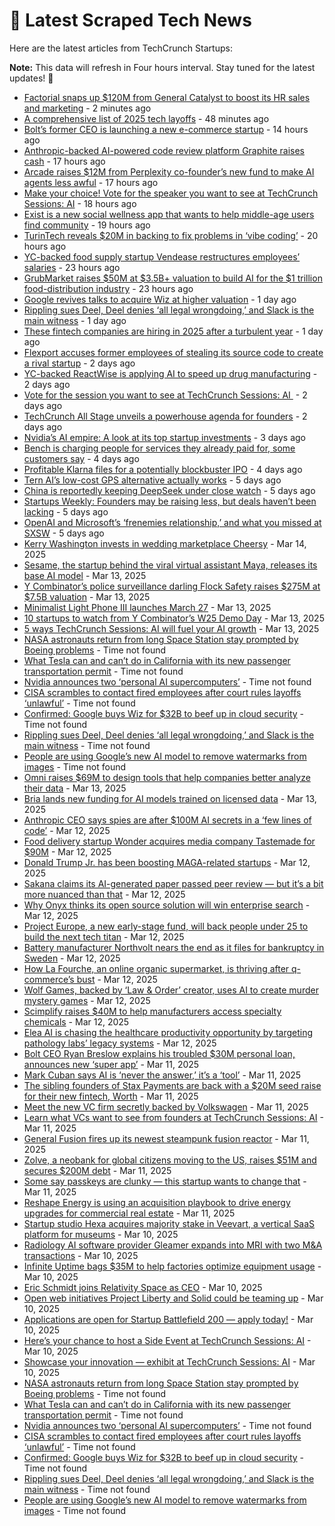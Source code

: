 
# 📰 Latest Scraped Tech News

Here are the latest articles from TechCrunch Startups:

**Note:** This data will refresh in Four hours interval. Stay tuned for the latest updates! 🔄
- [Factorial snaps up $120M from General Catalyst to boost its HR sales and marketing](https://techcrunch.com/2025/03/19/factorial-snaps-up-120m-from-general-catalyst-to-boost-its-hr-sales-and-marketing/) - 2 minutes ago
- [A comprehensive list of 2025 tech layoffs](https://techcrunch.com/2025/03/19/tech-layoffs-2025-list/) - 48 minutes ago
- [Bolt’s former CEO is launching a new e-commerce startup](https://techcrunch.com/2025/03/18/bolts-former-ceo-is-launching-a-new-e-commerce-startup/) - 14 hours ago
- [Anthropic-backed AI-powered code review platform Graphite raises cash](https://techcrunch.com/2025/03/18/anthropic-backed-ai-powered-code-review-platform-graphite-raises-cash/) - 17 hours ago
- [Arcade raises $12M from Perplexity co-founder’s new fund to make AI agents less awful](https://techcrunch.com/2025/03/18/arcade-raises-12m-from-perplexity-co-founders-new-fund-to-make-ai-agents-less-awful/) - 17 hours ago
- [Make your choice! Vote for the speaker you want to see at TechCrunch Sessions: AI](https://techcrunch.com/2025/03/18/make-your-choice-vote-for-the-speaker-you-want-to-see-at-techcrunch-sessions-ai/) - 18 hours ago
- [Exist is a new social wellness app that wants to help middle-age users find community](https://techcrunch.com/2025/03/18/exist-is-a-new-social-wellness-app-that-wants-to-help-middle-age-users-find-community/) - 19 hours ago
- [TurinTech reveals $20M in backing to fix problems in ‘vibe coding’](https://techcrunch.com/2025/03/18/turintech-reveals-20m-in-backing-to-fix-problems-in-vibe-coding/) - 20 hours ago
- [YC-backed food supply startup Vendease restructures employees’ salaries](https://techcrunch.com/2025/03/18/vendease-restructures-employees-salaries/) - 23 hours ago
- [GrubMarket raises $50M at $3.5B+ valuation to build AI for the $1 trillion food-distribution industry](https://techcrunch.com/2025/03/18/grubmarket-raises-50m-at-a-3-5b-valuation-to-build-ai-for-the-1-trillion-food-distribution-industry/) - 23 hours ago
- [Google revives talks to acquire Wiz at higher valuation](https://techcrunch.com/2025/03/17/google-revives-talks-to-acquire-wiz-at-higher-valuation/) - 1 day ago
- [Rippling sues Deel, Deel denies ‘all legal wrongdoing,’ and Slack is the main witness](https://techcrunch.com/2025/03/17/rippling-sues-deel-deel-denies-all-legal-wrongdoing-and-slack-is-the-main-witness/) - 1 day ago
- [These fintech companies are hiring in 2025 after a turbulent year](https://techcrunch.com/2025/03/17/these-fintech-companies-are-hiring-in-2025-after-a-turbulent-year/) - 1 day ago
- [Flexport accuses former employees of stealing its source code to create a rival startup](https://techcrunch.com/2025/03/17/flexport-accuses-former-employees-of-stealing-its-source-code-to-create-a-rival-startup/) - 2 days ago
- [YC-backed ReactWise is applying AI to speed up drug manufacturing](https://techcrunch.com/2025/03/17/yc-backed-reactwise-is-applying-ai-to-speed-up-drug-manufacturing/) - 2 days ago
- [Vote for the session you want to see at TechCrunch Sessions: AI ](https://techcrunch.com/2025/03/17/vote-for-the-session-you-want-to-see-at-techcrunch-session-ai/) - 2 days ago
- [TechCrunch All Stage unveils a powerhouse agenda for founders](https://techcrunch.com/2025/03/17/techcrunch-all-stage-unveils-a-powerhouse-agenda-for-founders/) - 2 days ago
- [Nvidia’s AI empire: A look at its top startup investments](https://techcrunch.com/2025/03/16/nvidias-ai-empire-a-look-at-its-top-startup-investments/) - 3 days ago
- [Bench is charging people for services they already paid for, some customers say](https://techcrunch.com/2025/03/14/bench-is-charging-people-for-services-they-already-paid-for-some-customers-say/) - 4 days ago
- [Profitable Klarna files for a potentially blockbuster IPO](https://techcrunch.com/2025/03/14/profitable-klarna-files-for-a-potentially-blockbuster-ipo/) - 4 days ago
- [Tern AI’s low-cost GPS alternative actually works](https://techcrunch.com/2025/03/14/tern-ais-low-cost-gps-alternative-actually-works/) - 5 days ago
- [China is reportedly keeping DeepSeek under close watch](https://techcrunch.com/2025/03/14/china-is-reportedly-keeping-deepseek-under-close-watch/) - 5 days ago
- [Startups Weekly: Founders may be raising less, but deals haven’t been lacking](https://techcrunch.com/2025/03/14/startups-weekly-founders-may-be-raising-less-but-deals-havent-been-lacking/) - 5 days ago
- [OpenAI and Microsoft’s ‘frenemies relationship,’ and what you missed at SXSW](https://techcrunch.com/podcast/openai-and-microsofts-frenemies-relationship-and-what-you-missed-at-sxsw/) - 5 days ago
- [Kerry Washington invests in wedding marketplace Cheersy](https://techcrunch.com/2025/03/14/kerry-washington-invests-in-wedding-marketplace-cheersy/) - Mar 14, 2025
- [Sesame, the startup behind the viral virtual assistant Maya, releases its base AI model](https://techcrunch.com/2025/03/13/sesame-the-startup-behind-the-viral-virtual-assistant-maya-releases-its-base-ai-model/) - Mar 13, 2025
- [Y Combinator’s police surveillance darling Flock Safety raises $275M at $7.5B valuation](https://techcrunch.com/2025/03/13/y-combinators-police-surveillance-darling-flock-safety-raises-275m-at-7-5b-valuation/) - Mar 13, 2025
- [Minimalist Light Phone III launches March 27](https://techcrunch.com/2025/03/13/minimalist-light-phone-iii-launches-march-27/) - Mar 13, 2025
- [10 startups to watch from Y Combinator’s W25 Demo Day](https://techcrunch.com/2025/03/13/10-startups-to-watch-from-y-combinators-w25-demo-day/) - Mar 13, 2025
- [5 ways TechCrunch Sessions: AI will fuel your AI growth](https://techcrunch.com/2025/03/13/5-ways-techcrunch-sessions-ai-will-fuel-your-ai-growth/) - Mar 13, 2025
- [NASA astronauts return from long Space Station stay prompted by Boeing problems](https://techcrunch.com/2025/03/18/nasa-astronauts-return-from-long-space-station-stay-prompted-by-boeing-problems/) - Time not found
- [What Tesla can and can’t do in California with its new passenger transportation permit](https://techcrunch.com/2025/03/18/what-tesla-can-and-cant-do-in-california-with-its-new-passenger-transportation-permit/) - Time not found
- [Nvidia announces two ‘personal AI supercomputers’](https://techcrunch.com/2025/03/18/nvidia-announces-two-personal-ai-supercomputers/) - Time not found
- [CISA scrambles to contact fired employees after court rules layoffs ‘unlawful’](https://techcrunch.com/2025/03/18/cisa-scrambles-to-contact-fired-employees-after-court-rules-layoffs-unlawful/) - Time not found
- [Confirmed: Google buys Wiz for $32B to beef up in cloud security](https://techcrunch.com/2025/03/18/google-is-buying-wiz-for-32b-to-beef-up-in-cloud-security/) - Time not found
- [Rippling sues Deel, Deel denies ‘all legal wrongdoing,’ and Slack is the main witness](https://techcrunch.com/2025/03/17/rippling-sues-deel-deel-denies-all-legal-wrongdoing-and-slack-is-the-main-witness/) - Time not found
- [People are using Google’s new AI model to remove watermarks from images](https://techcrunch.com/2025/03/17/people-are-using-googles-new-ai-model-to-remove-watermarks-from-images/) - Time not found
- [Omni raises $69M to design tools that help companies better analyze their data](https://techcrunch.com/2025/03/13/omni-is-designing-tools-to-help-companies-make-data-driven-decisions/) - Mar 13, 2025
- [Bria lands new funding for AI models trained on licensed data](https://techcrunch.com/2025/03/13/bria-lands-new-funding-for-ai-models-trained-on-licensed-data/) - Mar 13, 2025
- [Anthropic CEO says spies are after $100M AI secrets in a ‘few lines of code’](https://techcrunch.com/2025/03/12/anthropic-ceo-says-spies-are-after-100m-ai-secrets-in-a-few-lines-of-code/) - Mar 12, 2025
- [Food delivery startup Wonder acquires media company Tastemade for $90M](https://techcrunch.com/2025/03/12/food-delivery-startup-wonder-acquires-media-company-tastemade-for-90m/) - Mar 12, 2025
- [Donald Trump Jr. has been boosting MAGA-related startups](https://techcrunch.com/2025/03/12/donald-trump-jr-has-been-boosting-maga-related-startups/) - Mar 12, 2025
- [Sakana claims its AI-generated paper passed peer review — but it’s a bit more nuanced than that](https://techcrunch.com/2025/03/12/sakana-claims-its-ai-paper-passed-peer-review-but-its-a-bit-more-nuanced-than-that/) - Mar 12, 2025
- [Why Onyx thinks its open source solution will win enterprise search](https://techcrunch.com/2025/03/12/why-onyx-thinks-its-open-source-solution-will-win-enterprise-search/) - Mar 12, 2025
- [Project Europe, a new early-stage fund, will back people under 25 to build the next tech titan](https://techcrunch.com/2025/03/12/project-europe-a-new-early-stage-fund-will-back-under-25s-with-200k-to-build-the-next-tech-titan/) - Mar 12, 2025
- [Battery manufacturer Northvolt nears the end as it files for bankruptcy in Sweden](https://techcrunch.com/2025/03/12/battery-manufacturer-northvolt-nears-the-end-as-it-files-for-bankruptcy-in-sweden/) - Mar 12, 2025
- [How La Fourche, an online organic supermarket, is thriving after q-commerce’s bust](https://techcrunch.com/2025/03/12/how-la-fourche-an-online-organic-supermarket-is-thriving-after-q-commerces-bust/) - Mar 12, 2025
- [Wolf Games, backed by ‘Law & Order’ creator, uses AI to create murder mystery games](https://techcrunch.com/2025/03/12/wolf-games-backed-by-law-order-creator-uses-ai-to-create-murder-mystery-games/) - Mar 12, 2025
- [Scimplify raises $40M to help manufacturers access specialty chemicals](https://techcrunch.com/2025/03/12/scimplify-raises-40m-to-help-manufacturers-access-specialty-chemicals/) - Mar 12, 2025
- [Elea AI is chasing the healthcare productivity opportunity by targeting pathology labs’ legacy systems](https://techcrunch.com/2025/03/12/elea-ai-is-chasing-the-healthcare-productivity-opportunity-by-targeting-pathology-labs-legacy-systems/) - Mar 12, 2025
- [Bolt CEO Ryan Breslow explains his troubled $30M personal loan, announces new ‘super app’](https://techcrunch.com/2025/03/11/bolt-ceo-ryan-breslow-explains-his-troubled-30m-personal-loan-announces-new-super-app/) - Mar 11, 2025
- [Mark Cuban says AI is ‘never the answer,’ it’s a ‘tool’](https://techcrunch.com/2025/03/11/mark-cuban-says-ai-is-never-the-answer-its-a-tool/) - Mar 11, 2025
- [The sibling founders of Stax Payments are back with a $20M seed raise for their new fintech, Worth](https://techcrunch.com/2025/03/11/the-sibling-founders-of-stax-payments-are-back-with-a-new-fintech-and-a-20m-seed-raise/) - Mar 11, 2025
- [Meet the new VC firm secretly backed by Volkswagen](https://techcrunch.com/2025/03/11/meet-the-new-vc-firm-secretly-backed-by-volkswagen/) - Mar 11, 2025
- [Learn what VCs want to see from founders at TechCrunch Sessions: AI](https://techcrunch.com/2025/03/11/learn-what-vcs-want-to-see-from-founders-at-techcrunch-sessions-ai/) - Mar 11, 2025
- [General Fusion fires up its newest steampunk fusion reactor](https://techcrunch.com/2025/03/11/general-fusion-fires-up-its-newest-steampunk-fusion-reactor/) - Mar 11, 2025
- [Zolve, a neobank for global citizens moving to the US, raises $51M and secures $200M debt](https://techcrunch.com/2025/03/11/zolve-a-neobank-for-global-citizens-moving-to-the-us-raises-51m-and-secures-200m-debt/) - Mar 11, 2025
- [Some say passkeys are clunky — this startup wants to change that](https://techcrunch.com/2025/03/11/some-say-passkeys-are-clunky-this-startup-wants-to-change-that/) - Mar 11, 2025
- [Reshape Energy is using an acquisition playbook to drive energy upgrades for commercial real estate](https://techcrunch.com/2025/03/11/reshape-energy-is-using-an-acquisition-playbook-to-drive-energy-upgrades-for-commercial-real-estate/) - Mar 11, 2025
- [Startup studio Hexa acquires majority stake in Veevart, a vertical SaaS platform for museums](https://techcrunch.com/2025/03/10/startup-studio-hexa-acquires-majority-stake-in-veevart-a-vertical-saas-for-museums/) - Mar 10, 2025
- [Radiology AI software provider Gleamer expands into MRI with two M&A transactions](https://techcrunch.com/2025/03/10/radiology-ai-software-provider-gleamer-expands-into-mri-with-two-small-acquisitions/) - Mar 10, 2025
- [Infinite Uptime bags $35M to help factories optimize equipment usage](https://techcrunch.com/2025/03/10/infinite-uptime-bags-35m-to-help-factories-optimize-equipment-usage/) - Mar 10, 2025
- [Eric Schmidt joins Relativity Space as CEO](https://techcrunch.com/2025/03/10/eric-schmidt-joins-relativity-space-as-ceo/) - Mar 10, 2025
- [Open web initiatives Project Liberty and Solid could be teaming up](https://techcrunch.com/2025/03/10/open-web-initiatives-project-liberty-and-solid-could-be-teaming-up/) - Mar 10, 2025
- [Applications are open for Startup Battlefield 200 — apply today!](https://techcrunch.com/2025/03/10/applications-are-open-for-startup-battlefield-200-apply-today/) - Mar 10, 2025
- [Here’s your chance to host a Side Event at TechCrunch Sessions: AI](https://techcrunch.com/2025/03/10/heres-your-chance-to-host-a-side-event-at-techcrunch-sessions-ai/) - Mar 10, 2025
- [Showcase your innovation — exhibit at TechCrunch Sessions: AI](https://techcrunch.com/2025/03/10/showcase-your-innovation-exhibit-at-techcrunch-sessions-ai/) - Mar 10, 2025
- [NASA astronauts return from long Space Station stay prompted by Boeing problems](https://techcrunch.com/2025/03/18/nasa-astronauts-return-from-long-space-station-stay-prompted-by-boeing-problems/) - Time not found
- [What Tesla can and can’t do in California with its new passenger transportation permit](https://techcrunch.com/2025/03/18/what-tesla-can-and-cant-do-in-california-with-its-new-passenger-transportation-permit/) - Time not found
- [Nvidia announces two ‘personal AI supercomputers’](https://techcrunch.com/2025/03/18/nvidia-announces-two-personal-ai-supercomputers/) - Time not found
- [CISA scrambles to contact fired employees after court rules layoffs ‘unlawful’](https://techcrunch.com/2025/03/18/cisa-scrambles-to-contact-fired-employees-after-court-rules-layoffs-unlawful/) - Time not found
- [Confirmed: Google buys Wiz for $32B to beef up in cloud security](https://techcrunch.com/2025/03/18/google-is-buying-wiz-for-32b-to-beef-up-in-cloud-security/) - Time not found
- [Rippling sues Deel, Deel denies ‘all legal wrongdoing,’ and Slack is the main witness](https://techcrunch.com/2025/03/17/rippling-sues-deel-deel-denies-all-legal-wrongdoing-and-slack-is-the-main-witness/) - Time not found
- [People are using Google’s new AI model to remove watermarks from images](https://techcrunch.com/2025/03/17/people-are-using-googles-new-ai-model-to-remove-watermarks-from-images/) - Time not found